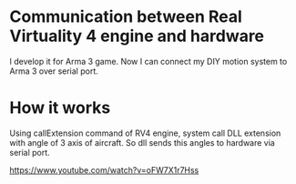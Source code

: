 # Communication between Real Virtuality 4 engine and hardware
I develop it for Arma 3 game. Now I can connect my DIY motion system to Arma 3 over serial port. 

# How it works
Using callExtension command of RV4 engine, system call DLL extension with angle of 3 axis of aircraft. So dll sends this angles to hardware via serial port.

https://www.youtube.com/watch?v=oFW7X1r7Hss
